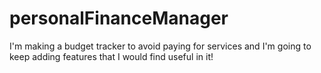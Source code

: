 # personalFinanceManager
I'm making a budget tracker to avoid paying for services and I'm going to keep adding features that I would find useful in it!
